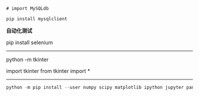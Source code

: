 ```
# import MySQLdb

pip install mysqlclient
```

**自动化测试**

pip install selenium



----------------

python -m tkinter

import tkinter
from tkinter import *



---------

```powershell
python -m pip install --user numpy scipy matplotlib ipython jupyter pandas sympy nose
```



